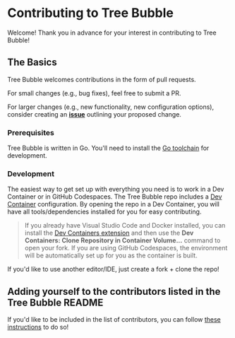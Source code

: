 # Contributing to Tree Bubble

Welcome! Thank you in advance for your interest in contributing to Tree Bubble!

## The Basics

Tree Bubble welcomes contributions in the form of pull requests.

For small changes (e.g., bug fixes), feel free to submit a PR.

For larger changes (e.g., new functionality, new configuration options), consider creating an [**issue**](https://github.com/savannahostrowski/tree-bubble/issues) outlining your proposed change.

### Prerequisites

Tree Bubble is written in Go. You'll need to install the [Go toolchain](https://go.dev/doc/install) for development.

### Development
The easiest way to get set up with everything you need is to work in a Dev Container or in GitHub Codespaces. The Tree Bubble repo includes a [Dev Container](https://containers.dev/) configuration. By opening the repo in a Dev Container, you will have all tools/dependencies installed for you for easy contributing.

 > If you already have Visual Studio Code and Docker installed, you can install the [Dev Containers extension](https://marketplace.visualstudio.com/items?itemName=ms-vscode-remote.remote-containers) and then use the **Dev Containers: Clone Repository in Container Volume...** command to open your fork. If you are using GitHub Codespaces, the environment will be automatically set up for you as the container is built.

If you'd like to use another editor/IDE, just create a fork + clone the repo!

## Adding yourself to the contributors listed in the Tree Bubble README
If you'd like to be included in the list of contributors, you can follow [these instructions](https://allcontributors.org/docs/en/bot/usage) to do so!